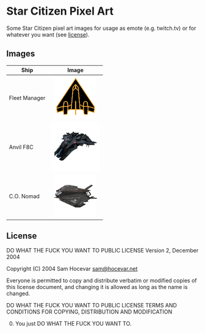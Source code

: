 # Star Citizen Pixel Art

Some Star Citizen pixel art images for usage as emote (e.g. twitch.tv) or for
whatever you want (see [license](#license)).

## Images

| Ship          |  Image                                                                        |
| ------------- |:-----------------------------------------------------------------------------:|
| Fleet Manager | ![Fleet Manager](./png/fleet-manager-112x112.png "fleet-manager-112x112.png") |
| Anvil F8C     | ![Anvil F8C](./png/anvil-f8c-112x112.png "anvil-f8c-112x112.png")             |
| C.O. Nomad    | ![C.O. Nomad](./png/co-nomad-112x112.png "co-nomad-112x112.png")              |

## License

DO WHAT THE FUCK YOU WANT TO PUBLIC LICENSE
        Version 2, December 2004

Copyright (C) 2004 Sam Hocevar <sam@hocevar.net>

Everyone is permitted to copy and distribute verbatim or modified
copies of this license document, and changing it is allowed as long
as the name is changed.

DO WHAT THE FUCK YOU WANT TO PUBLIC LICENSE
TERMS AND CONDITIONS FOR COPYING, DISTRIBUTION AND MODIFICATION

0. You just DO WHAT THE FUCK YOU WANT TO.
